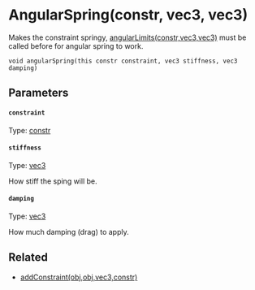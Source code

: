 

# AngularSpring(constr, vec3, vec3)

Makes the constraint springy, [angularLimits(constr,vec3,vec3)](/MdDocs/Functions/AngularLimits.constr.vec3.vec3.md) must be called before for angular spring to work.

```
void angularSpring(this constr constraint, vec3 stiffness, vec3 damping)
```

## Parameters

#### `constraint`
Type: [constr](/MdDocs/Types/Constr.md)

#### `stiffness`
Type: [vec3](/MdDocs/Types/Vec3.md)

How stiff the sping will be.

#### `damping`
Type: [vec3](/MdDocs/Types/Vec3.md)

How much damping (drag) to apply.

## Related

 - [addConstraint(obj,obj,vec3,constr)](/MdDocs/Functions/AddConstraint.obj.obj.vec3.constr.md)


